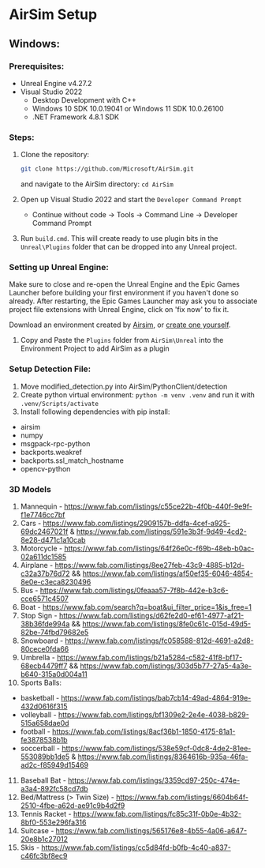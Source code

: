 # AirSim Setup
## Windows:
### Prerequisites:
- Unreal Engine v4.27.2
- Visual Studio 2022
  - Desktop Development with C++
  - Windows 10 SDK 10.0.19041 or Windows 11 SDK 10.0.26100
  - .NET Framework 4.8.1 SDK

### Steps:
1. Clone the repository:

   ```bash
   git clone https://github.com/Microsoft/AirSim.git
   ```
   and navigate to the AirSim directory: ``` cd AirSim ```
2. Open up Visual Studio 2022 and start the ``` Developer Command Prompt ```
    - Continue without code &rarr; Tools &rarr; Command Line &rarr; Developer Command Prompt
3. Run ``` build.cmd ```. This will create ready to use plugin bits in the ``` Unreal\Plugins ``` folder that can be dropped into any Unreal project.
### Setting up Unreal Engine:
Make sure to close and re-open the Unreal Engine and the Epic Games Launcher before building your first environment if you haven't done so already. 
After restarting, the Epic Games Launcher may ask you to associate project file extensions with Unreal Engine, click on 'fix now' to fix it.

Download an environment created by [Airsim](https://github.com/microsoft/AirSim/releases), or [create one yourself](https://microsoft.github.io/AirSim/unreal_custenv/).
1. Copy and Paste the ``` Plugins ``` folder from ``` AirSim\Unreal ``` into the Environment Project to add AirSim as a plugin

### Setup Detection File:
1. Move modified_detection.py into AirSim/PythonClient/detection
2. Create python virtual environment: ``` python -m venv .venv ``` and run it with ```.venv/Scripts/activate ```
3. Install following dependencies with pip install:
- airsim
- numpy
- msgpack-rpc-python
- backports.weakref
- backports.ssl_match_hostname
- opencv-python

### 3D Models
1. Mannequin - https://www.fab.com/listings/c55ce22b-4f0b-440f-9e9f-f1e7746cc7bf
2. Cars - https://www.fab.com/listings/2909157b-ddfa-4cef-a925-69dc2467021f & https://www.fab.com/listings/591e3b3f-9d49-4cd2-8e28-d471c1a10cab
3. Motorcycle - https://www.fab.com/listings/64f26e0c-f69b-48eb-b0ac-02a611dc1585
4. Airplane - https://www.fab.com/listings/8ee27feb-43c9-4885-b12d-c32a37b76d72 && https://www.fab.com/listings/af50ef35-6046-4854-8e0e-c3eca8230496
5. Bus - https://www.fab.com/listings/0feaaa57-7f8b-442e-b3c6-cce6571c4507
6. Boat - https://www.fab.com/search?q=boat&ui_filter_price=1&is_free=1
7. Stop Sign - https://www.fab.com/listings/d62fe2d0-ef61-4977-af21-38b36fde994a && https://www.fab.com/listings/8fe0c61c-015d-49d5-82be-74fbd79682e5
8. Snowboard - https://www.fab.com/listings/fc058588-812d-4691-a2d8-80cece0fda66
9. Umbrella - https://www.fab.com/listings/b21a5284-c582-41f8-bf17-68ecb4479ff7 && https://www.fab.com/listings/303d5b77-27a5-4a3e-b640-315a0d004a11
10. Sports Balls:
  - basketball - https://www.fab.com/listings/bab7cb14-49ad-4864-919e-432d0616f315
  - volleyball - https://www.fab.com/listings/bf1309e2-2e4e-4038-b829-515a658dae0d
  - football - https://www.fab.com/listings/8acf36b1-1850-4175-81a1-fe3878538b1b
  - soccerball - https://www.fab.com/listings/538e59cf-0dc8-4de2-81ee-553089bb1de5 & https://www.fab.com/listings/8364616b-935a-46fa-ad2c-f85949d15469
11. Baseball Bat - https://www.fab.com/listings/3359cd97-250c-474e-a3a4-892fc58cd7db
12. Bed/Mattress (> Twin Size) - https://www.fab.com/listings/6604b64f-2510-4fbe-a62d-ae91c9b4d2f9
13. Tennis Racket - https://www.fab.com/listings/fc85c31f-0b0e-4b32-8bf0-553e296fa316
14. Suitcase - https://www.fab.com/listings/565176e8-4b55-4a06-a647-20e8b1c27012
15. Skis - https://www.fab.com/listings/cc5d84fd-b0fb-4c40-a837-c46fc3bf8ec9
   
